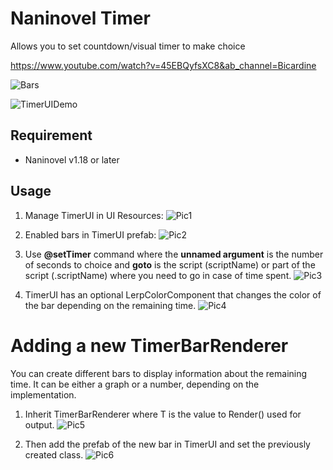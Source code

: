 # Naninovel Timer
Allows you to set countdown/visual timer to make choice

https://www.youtube.com/watch?v=45EBQyfsXC8&ab_channel=Bicardine

![Bars](https://github.com/Bicardine/NaninovelTimer/assets/83329675/18a34f1c-4cf8-4127-b468-a9b0b88b81fa)

![TimerUIDemo](https://github.com/Bicardine/NaninovelTimer/assets/83329675/74933481-3e18-499d-92bb-1bc2fbffbfc7)


## Requirement
- Naninovel v1.18 or later

## Usage
1. Manage TimerUI in UI Resources:
![Pic1](https://github.com/Bicardine/NaninovelTimer/assets/83329675/e7481e03-981b-49a3-979e-0793e5e90c01)

2. Enabled bars in TimerUI prefab:
![Pic2](https://github.com/Bicardine/NaninovelTimer/assets/83329675/22a64d81-428d-4c2e-89fa-a746920f88d9)


3. Use **@setTimer** command where the **unnamed argument** is the number of seconds to choice and **goto** is the script (scriptName) or part of the script (.scriptName) where you need to go in case of time spent.
![Pic3](https://github.com/Bicardine/NaninovelTimer/assets/83329675/61c4df67-4ff6-4d4b-be6b-f305920bcf81)


4. TimerUI has an optional LerpColorComponent that changes the color of the bar depending on the remaining time.
![Pic4](https://github.com/Bicardine/NaninovelTimer/assets/83329675/b4abee37-b226-42ca-81d0-6951b4f41cfe)


# Adding a new TimerBarRenderer
You can create different bars to display information about the remaining time. It can be either a graph or a number, depending on the implementation.

1. Inherit TimerBarRenderer<T> where T is the value to Render() used for output.
![Pic5](https://github.com/Bicardine/NaninovelTimer/assets/83329675/0b2bad00-54d6-4feb-83e8-ffe8cbd1bc24)


2. Then add the prefab of the new bar in TimerUI and set the previously created class.
![Pic6](https://github.com/Bicardine/NaninovelTimer/assets/83329675/6fd2c85a-ad80-4a15-9678-ea90d860a52e)

